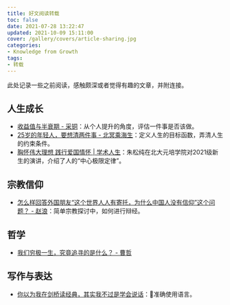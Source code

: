 ```yaml
---
title: 好文阅读转载
toc: false
date: 2021-07-28 13:22:47
updated: 2021-10-09 15:11:00
cover: /gallery/covers/article-sharing.jpg
categories:
- Knowledge from Growth
tags: 
- 转载
---
```

<!-- omit in toc -->

此处记录一些之前阅读，感触颇深或者觉得有趣的文章，并附连接。

<!-- more -->

## 人生成长

- [收益值与半衰期 - 采铜](https://yzhang-gh.github.io/notes/reading/reward-and-half-life.html)：从个人提升的角度，评估一件事是否该做。
- [25岁的年轻人，要想清两件事 - 北冥乘海生](https://zhuanlan.zhihu.com/p/82028811)：定义人生的目标函数，弄清人生的约束条件。
- [胸怀伟大理想 践行爱国情怀 | 学术人生](https://mp.weixin.qq.com/s/PHJCHHUrj2CcfCk8vv24pA)：朱松纯在北大元培学院对2021级新生的演讲，介绍了人的“中心极限定律”。

## 宗教信仰

- [怎么样回答外国朋友“这个世界人人有寄托，为什么中国人没有信仰”这个问题？ - 赵浪](https://www.zhihu.com/question/426477472/answer/1590124777)：简单宗教探讨中，如何进行辩经。

## 哲学

- [我们穷极一生，究竟追寻的是什么？ - 曹哲](https://www.zhihu.com/question/384441334/answer/1146525915)

## 写作与表达

- [你以为我在剑桥读经典，其实我不过是学会说话](https://mp.weixin.qq.com/s/nNl6qZtVx8OjyiT1rz6JJA)：准确使用语言。
